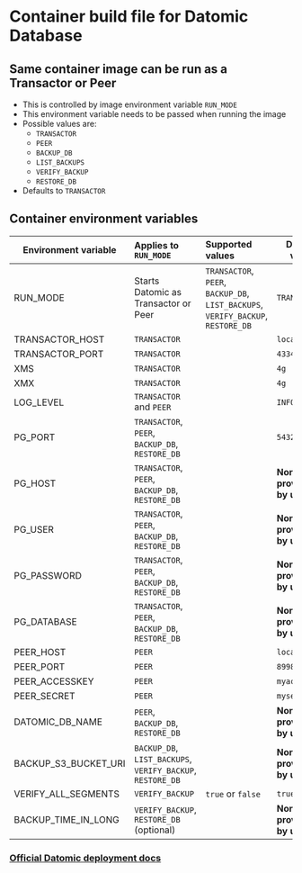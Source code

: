 # Container build file for Datomic Database

## Same container image can be run as a Transactor or Peer
- This is controlled by image environment variable `RUN_MODE`
- This environment variable needs to be passed when running the image
- Possible values are:
  - `TRANSACTOR`
  - `PEER`
  - `BACKUP_DB`
  - `LIST_BACKUPS`
  - `VERIFY_BACKUP` 
  - `RESTORE_DB` 
- Defaults to `TRANSACTOR`


## Container environment variables

| Environment variable | Applies to `RUN_MODE`                                      | Supported values                                                                 | Default value              |
|----------------------|:-----------------------------------------------------------|:---------------------------------------------------------------------------------|----------------------------|
| RUN_MODE             | Starts Datomic as Transactor or Peer                       | `TRANSACTOR`, `PEER`, `BACKUP_DB`, `LIST_BACKUPS`, `VERIFY_BACKUP`, `RESTORE_DB` | `TRANSACTOR`               |
| TRANSACTOR_HOST      | `TRANSACTOR`                                               |                                                                                  | `localhost`                |
| TRANSACTOR_PORT      | `TRANSACTOR`                                               |                                                                                  | `4334`                     |
| XMS                  | `TRANSACTOR`                                               |                                                                                  | `4g`                       |
| XMX                  | `TRANSACTOR`                                               |                                                                                  | `4g`                       |
| LOG_LEVEL            | `TRANSACTOR` and `PEER`                                    |                                                                                  | `INFO`                     |
| PG_PORT              | `TRANSACTOR`, `PEER`, `BACKUP_DB`, `RESTORE_DB`            |                                                                                  | `5432`                     |
| PG_HOST              | `TRANSACTOR`, `PEER`, `BACKUP_DB`, `RESTORE_DB`            |                                                                                  | **None, provided by user** |
| PG_USER              | `TRANSACTOR`, `PEER`, `BACKUP_DB`, `RESTORE_DB`            |                                                                                  | **None, provided by user** |
| PG_PASSWORD          | `TRANSACTOR`, `PEER`, `BACKUP_DB`, `RESTORE_DB`            |                                                                                  | **None, provided by user** |
| PG_DATABASE          | `TRANSACTOR`, `PEER`, `BACKUP_DB`, `RESTORE_DB`            |                                                                                  | **None, provided by user** |
| PEER_HOST            | `PEER`                                                     |                                                                                  | `localhost`                |
| PEER_PORT            | `PEER`                                                     |                                                                                  | `8998`                     |
| PEER_ACCESSKEY       | `PEER`                                                     |                                                                                  | `myaccesskey`              |
| PEER_SECRET          | `PEER`                                                     |                                                                                  | `mysecret`                 |
| DATOMIC_DB_NAME      | `PEER`, `BACKUP_DB`, `RESTORE_DB`                          |                                                                                  | **None, provided by user** |
| BACKUP_S3_BUCKET_URI | `BACKUP_DB`, `LIST_BACKUPS`, `VERIFY_BACKUP`, `RESTORE_DB` |                                                                                  | **None, provided by user** |
| VERIFY_ALL_SEGMENTS  | `VERIFY_BACKUP`                                            | `true` or `false`                                                                | `true`                     |
| BACKUP_TIME_IN_LONG  | `VERIFY_BACKUP`, `RESTORE_DB` (optional)                   |                                                                                  | **None, provided by user** |


### [Official Datomic deployment docs](https://docs.datomic.com/pro/operation/deployment.html)
